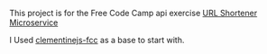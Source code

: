 This project is for the Free Code Camp api exercise [URL Shortener Microservice](http://www.freecodecamp.com/challenges/url-shortener-microservice)

I Used [clementinejs-fcc](https://github.com/johnstonbl01/clementinejs-fcc) as a base to start with.